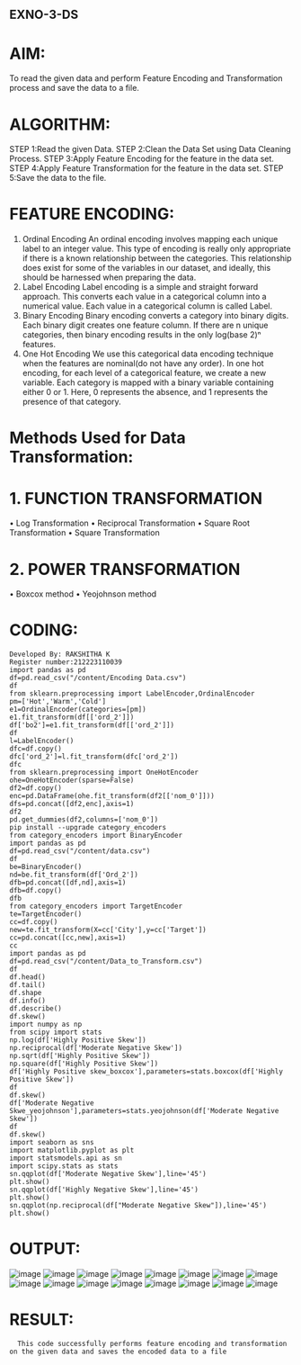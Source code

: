 ## EXNO-3-DS

# AIM:
To read the given data and perform Feature Encoding and Transformation process and save the data to a file.

# ALGORITHM:
STEP 1:Read the given Data.
STEP 2:Clean the Data Set using Data Cleaning Process.
STEP 3:Apply Feature Encoding for the feature in the data set.
STEP 4:Apply Feature Transformation for the feature in the data set. 
STEP 5:Save the data to the file.

# FEATURE ENCODING:
1. Ordinal Encoding
An ordinal encoding involves mapping each unique label to an integer value. This type of encoding is really only appropriate if there is a known relationship between the categories. This relationship does exist for some of the variables in our dataset, and ideally, this should be harnessed when preparing the data.
2. Label Encoding
Label encoding is a simple and straight forward approach. This converts each value in a categorical column into a numerical value. Each value in a categorical column is called Label.
3. Binary Encoding
Binary encoding converts a category into binary digits. Each binary digit creates one feature column. If there are n unique categories, then binary encoding results in the only log(base 2)ⁿ features.
4. One Hot Encoding
We use this categorical data encoding technique when the features are nominal(do not have any order). In one hot encoding, for each level of a categorical feature, we create a new variable. Each category is mapped with a binary variable containing either 0 or 1. Here, 0 represents the absence, and 1 represents the presence of that category.

# Methods Used for Data Transformation:
  # 1. FUNCTION TRANSFORMATION
• Log Transformation
• Reciprocal Transformation
• Square Root Transformation
• Square Transformation
  # 2. POWER TRANSFORMATION
• Boxcox method
• Yeojohnson method

# CODING:
~~~
Developed By: RAKSHITHA K
Register number:212223110039
import pandas as pd
df=pd.read_csv("/content/Encoding Data.csv")
df
from sklearn.preprocessing import LabelEncoder,OrdinalEncoder
pm=['Hot','Warm','Cold']
e1=OrdinalEncoder(categories=[pm])
e1.fit_transform(df[['ord_2']])
df['bo2']=e1.fit_transform(df[['ord_2']])
df
l=LabelEncoder()
dfc=df.copy()
dfc['ord_2']=l.fit_transform(dfc['ord_2'])
dfc
from sklearn.preprocessing import OneHotEncoder
ohe=OneHotEncoder(sparse=False)
df2=df.copy()
enc=pd.DataFrame(ohe.fit_transform(df2[['nom_0']]))
dfs=pd.concat([df2,enc],axis=1)
df2
pd.get_dummies(df2,columns=['nom_0'])
pip install --upgrade category_encoders
from category_encoders import BinaryEncoder
import pandas as pd
df=pd.read_csv("/content/data.csv")
df
be=BinaryEncoder()
nd=be.fit_transform(df['Ord_2'])
dfb=pd.concat([df,nd],axis=1)
dfb=df.copy()
dfb
from category_encoders import TargetEncoder
te=TargetEncoder()
cc=df.copy()
new=te.fit_transform(X=cc['City'],y=cc['Target'])
cc=pd.concat([cc,new],axis=1)
cc
import pandas as pd
df=pd.read_csv("/content/Data_to_Transform.csv")
df
df.head()
df.tail()
df.shape
df.info()
df.describe()
df.skew()
import numpy as np
from scipy import stats
np.log(df['Highly Positive Skew'])
np.reciprocal(df['Moderate Negative Skew'])
np.sqrt(df['Highly Positive Skew'])
np.square(df['Highly Positive Skew'])
df['Highly Positive skew_boxcox'],parameters=stats.boxcox(df['Highly Positive Skew'])
df
df.skew()
df['Moderate Negative Skwe_yeojohnson'],parameters=stats.yeojohnson(df['Moderate Negative Skew'])
df
df.skew()
import seaborn as sns
import matplotlib.pyplot as plt
import statsmodels.api as sn
import scipy.stats as stats
sn.qqplot(df['Moderate Negative Skew'],line='45')
plt.show()
sn.qqplot(df['Highly Negative Skew'],line='45')
plt.show()
sn.qqplot(np.reciprocal(df["Moderate Negative Skew"]),line='45')
plt.show()
~~~
# OUTPUT:
![image](https://github.com/RakshithaK11/EXNO-3-DS/assets/139336455/6ceb30ea-61e6-4b39-a19a-5c262a1dc38d)
![image](https://github.com/RakshithaK11/EXNO-3-DS/assets/139336455/9565fbfa-b53a-44c3-b3c2-fc3905df5241)
![image](https://github.com/RakshithaK11/EXNO-3-DS/assets/139336455/ce6bcdae-85f3-4a71-be11-6c838c3f7d24)
![image](https://github.com/RakshithaK11/EXNO-3-DS/assets/139336455/f85604fd-2f0b-42cb-9809-89b0c4aa2f8b)
![image](https://github.com/RakshithaK11/EXNO-3-DS/assets/139336455/ce9c4f01-f6fb-4863-821f-5178bca0cdd9)
![image](https://github.com/RakshithaK11/EXNO-3-DS/assets/139336455/6a612721-aa11-480b-9635-36fcf92f243d)
![image](https://github.com/RakshithaK11/EXNO-3-DS/assets/139336455/594ad3ff-558e-4f7f-a279-93b418df38fc)
![image](https://github.com/RakshithaK11/EXNO-3-DS/assets/139336455/b3f16f33-99c7-4a9a-9a7c-3308584693a5)
![image](https://github.com/RakshithaK11/EXNO-3-DS/assets/139336455/47205027-f705-4f6b-b4ed-923d685fa072)
![image](https://github.com/RakshithaK11/EXNO-3-DS/assets/139336455/161388fb-e6f8-4f8c-a36c-9f39456dcf22)
![image](https://github.com/RakshithaK11/EXNO-3-DS/assets/139336455/f8275320-2ea8-4ae1-80f8-c923b012f38a)
![image](https://github.com/RakshithaK11/EXNO-3-DS/assets/139336455/d5e9e938-75ce-486f-b0a5-8ec9cf8d42e4)
![image](https://github.com/RakshithaK11/EXNO-3-DS/assets/139336455/eb76d5de-9517-4bd9-af3c-4f27198e0844)
![image](https://github.com/RakshithaK11/EXNO-3-DS/assets/139336455/25cd42ef-ec5c-4298-a28e-00af794d4db3)
![image](https://github.com/RakshithaK11/EXNO-3-DS/assets/139336455/4ab2d238-c3ae-498d-9fa7-9f659a31104f)
![image](https://github.com/RakshithaK11/EXNO-3-DS/assets/139336455/1faee6f1-3034-4c45-b473-313f616337df)

# RESULT:
      This code successfully performs feature encoding and transformation on the given data and saves the encoded data to a file

       
